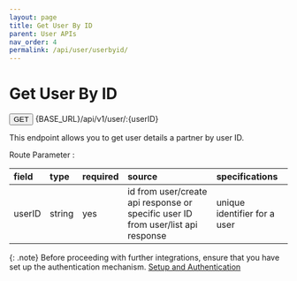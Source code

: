 ```yaml
---
layout: page
title: Get User By ID
parent: User APIs
nav_order: 4
permalink: /api/user/userbyid/
---
```


# Get User By ID

<button type="button" name="button" class="btn btn-purple fs-1">GET</button>
{BASE_URL}/api/v1/user/:{userID}

This endpoint allows you to get user details a partner by user ID.

Route Parameter :

| field     | type         | required  | source                                                                           | specifications               |
|:----------|:----------   |:----------|:---------------------------------------------------------------------------------|:-----------------------------|
| userID    | string       | yes       | id from user/create api response or specific user ID from user/list api response | unique identifier for a user |

{: .note}
Before proceeding with further integrations, ensure that you have set up the authentication mechanism. [Setup and Authentication](/dtps.github.io/setup)
